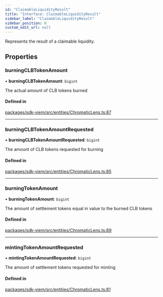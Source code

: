 ```yaml
---
id: "ClaimableLiquidityResult"
title: "Interface: ClaimableLiquidityResult"
sidebar_label: "ClaimableLiquidityResult"
sidebar_position: 0
custom_edit_url: null
---
```


Represents the result of a claimable liquidity.

## Properties

### burningCLBTokenAmount

• **burningCLBTokenAmount**: `bigint`

The actual amount of CLB tokens burned

#### Defined in

[packages/sdk-viem/src/entities/ChromaticLens.ts:87](https://github.com/chromatic-protocol/sdk/blob/47cfb13/packages/sdk-viem/src/entities/ChromaticLens.ts#L87)

___

### burningCLBTokenAmountRequested

• **burningCLBTokenAmountRequested**: `bigint`

The amount of CLB tokens requested for burning

#### Defined in

[packages/sdk-viem/src/entities/ChromaticLens.ts:85](https://github.com/chromatic-protocol/sdk/blob/47cfb13/packages/sdk-viem/src/entities/ChromaticLens.ts#L85)

___

### burningTokenAmount

• **burningTokenAmount**: `bigint`

The amount of settlement tokens equal in value to the burned CLB tokens

#### Defined in

[packages/sdk-viem/src/entities/ChromaticLens.ts:89](https://github.com/chromatic-protocol/sdk/blob/47cfb13/packages/sdk-viem/src/entities/ChromaticLens.ts#L89)

___

### mintingTokenAmountRequested

• **mintingTokenAmountRequested**: `bigint`

The amount of settlement tokens requested for minting

#### Defined in

[packages/sdk-viem/src/entities/ChromaticLens.ts:81](https://github.com/chromatic-protocol/sdk/blob/47cfb13/packages/sdk-viem/src/entities/ChromaticLens.ts#L81)

